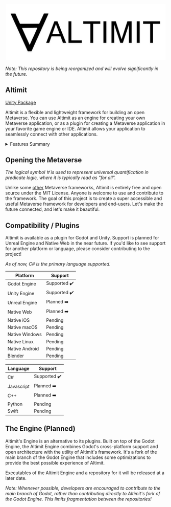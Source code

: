 <p align="center">
    <img src="logo.png" width="500" alt="Altimit Logo">
</p>

<i>Note: This repository is being reorganized and will evolve significantly in the future.</i>

## Altimit

[Unity Package](https://github.com/meridian-xr/altimit-unity)

Altimit is a flexible and lightweight framework for building an open Metaverse. You can use Altimit as an engine for creating your own Metaverse application, or as a plugin for creating a Metaverse application in your favorite game engine or IDE. Altimit allows your application to seamlessly connect with other applications.

<details>
 <summary>
 Features Summary
 </summary>
 
## Features

### Intuitive Replication
 
Describe the data you want synchronized between applications using basic property attributes. Altimit's replication system handles the rest.

```C#
[AType]
public class User
{

    [AProperty]
    public string FirstName { get; set; }
  
    [AProperty]
    public string LastName { get; set; }
  
    [AProperty]
    public string Email { get; set; }
  
    [AProperty]
    public string Password { get; set; }
  
}
```
### Serialization
 
Data is automatically cached locally and remotely.

### Seamless RPCs
 
Calling methods on remote classes is as intuitive as calling methods on local ones.
```C#
// The interface of a server
[AType]
public interface IServer
{

    [AMethod]
    Task<User> SignIn(string email, string password);
    
    [AMethod]
    Task Logout();
    
}

// On the client:
public class Client {

    public async void SignIn(string email, string password)
    {
        var myUser = await server.SignIn(email, password);
        ...
    }

}

// On the server:
public class Server : IServer {

    public async Task<User> SignIn(string email, string password)
    {
        ... // Return a user based on the provided email and password
        return user;
    }
 
}
```
### Distributed Computing
 
Built-in mesh networking enables versatile network architectures (centralized or decentralized).

### Animation
 
Create animations by specificying or recording changes in replicated data. Play back the changes.

### User Interfaces
 
Easily create complex, scalable, platform-agnostic user interfaces.
```C#
// Renders a sign-in screen on a client
[AType]
public class SignInView : View {

    [AProperty]
    string email { get; set; } = "";
  
    [AProperty]
    string password { get; set; } = "";

    protected override void Render()
    {
        AddChildren(
            new VList().AddChildren(
                new TextInput() { Placeholder = "Email" }.BindProperty(this, x=>x.email),
                new TextInput() { Placeholder = "Password", InputType = InputType.Password }.BindProperty(this, x=>x.password),
                new Button() { Label = "Sign In", OnClick = OnSignIn }
            )
        );
    }
    
    void OnSignIn()
    {
        client.SignIn(email, password);
    }
    
}

```
### Voice and Video
 
Altimit uses WebRTC to enable peer to peer connections, including voice and video streaming.

</details>

## Opening the Metaverse

<i>The logical symbol ∀ is used to represent universal quantification in predicate logic, where it is typically read as "for all".</i>

Unlike some [other](https://docs.omniverse.nvidia.com/prod_kit/common/NVIDIA_Omniverse_License_Agreement.html) Metaverse frameworks, Altimit is entirely free and open source under the MIT License. Anyone is welcome to use and contribute to the framework. The goal of this project is to create a super accessible and useful Metaverse framework for developers and end-users. Let's make the future connected, and let's make it beautiful.

## Compatibility / Plugins

Altimit is available as a plugin for Godot and Unity. Support is planned for Unreal Engine and Native Web in the near future. If you'd like to see support for another platform or language, please consider contributing to the project!

 <i>As of now, C# is the primary language supported.</i>
 
Platform | Support |
--- | --- | 
Godot Engine | Supported ✔️ |
Unity Engine | Supported ✔️ |
Unreal Engine | Planned ➡️ |
Native Web | Planned ➡️ |
Native iOS | Pending |
Native macOS | Pending |
Native Windows | Pending |
Native Linux | Pending |
Native Android | Pending  |
Blender | Pending |

Language | Support |
--- | --- | 
C# | Supported ✔️ |
Javascript | Planned ➡️ |
C++ | Planned ➡️ |
Python | Pending |
Swift | Pending |

## The Engine (Planned)

Altimit's Engine is an alternative to its plugins. Built on top of the Godot Engine, the Altimit Engine combines Godot's cross-platform support and open architecture with the utility of Altimit's framework. It's a fork of the main branch of the Godot Engine that includes some optimizations to provide the best possible experience of Altimit.
 
 Executables of the Altimit Engine and a repository for it will be released at a later date.

<i>Note: Whenever possible, developers are encouraged to contribute to the main branch of Godot, rather than contributing directly to Altimit's fork of the Godot Engine. This limits fragmentation between the repositories!</i>
